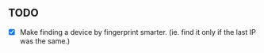 ## TODO

  - [x] Make finding a device by fingerprint smarter. (ie. find it only if the last IP was the same.)
